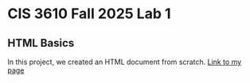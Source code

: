 # CIS 3610 Fall 2025 Lab 1
## HTML Basics

In this project, we created an HTML document from scratch. 
[Link to my page](https://agarcia-tellez.github.io/fall2025_lab1/)
